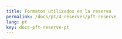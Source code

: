 ```yaml
---
title: Formatos utilizados en la reserva
permalink: /docs/pt/4-reserves/pft-reserve
lang: pt
key: docs-pft-reserve-pt
---
```

